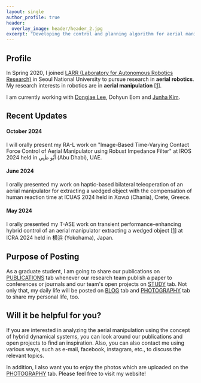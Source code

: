 ```yaml
---
layout: single
author_profile: true
header:
  overlay_image: header/header_2.jpg
excerpt: "Developing the control and planning algorithm for aerial manipulation"
---
```


## Profile
In Spring 2020, I joined <a href="https://larr.snu.ac.kr/" target="_blank">LARR (Laboratory for Autonomous Robotics Research)</a> in Seoul National University to pursue research in **aerial robotics**. My research interests in robotics are in **aerial manipulation** [<a href="https://jh-byun.github.io/pub/T-ASE/">1</a>].  

I am currently working with <a href="https://dongjaelee95.github.io/" target="_blank">Dongjae Lee</a>, Dohyun Eom and <a href="https://github.com/JunhaAgu" target="_blank">Junha Kim</a>.

## Recent Updates

#### October 2024
I will orally present my RA-L work on "Image-Based Time-Varying Contact Force Control of Aerial Manipulator using Robust Impedance Filter" at IROS 2024 held in أَبُو ظَبِي (Abu Dhabi), UAE. 

#### June 2024
I orally presented my work on haptic-based bilateral teleoperation of an aerial manipulator for extracting a wedged object with the compensation of human reaction time at ICUAS 2024 held in Χανιά (Chania), Crete, Greece.

#### May 2024
I orally presented my T-ASE work on transient performance-enhancing hybrid control of an aerial manipulator extracting a wedged object [<a href="https://jh-byun.github.io/pub/T-ASE/">1</a>] at ICRA 2024 held in 横浜 (Yokohama), Japan.

## Purpose of Posting
As a graduate student, I am going to share our publications on <a href="https://jh-byun.github.io/_pages/pub/index.html">PUBLICATIONS</a> tab whenever our research team publish a paper to conferences or journals and our team's open projects on <a href="https://jh-byun.github.io/_pages/pub/index.html">STUDY</a> tab. Not only that, my daily life will be posted on <a href="https://jh-byun.github.io/_pages/blog/index.html">BLOG</a> tab and <a href="https://jh-byun.github.io/_pages/photography/index.html">PHOTOGRAPHY</a> tab to share my personal life, too.

## Will it be helpful for you?
If you are interested in analyzing the aerial manipulation using the concept of hybrid dynamical systems, you can look around our publications and open projects to find an inspiration. Also, you can also contact me using various ways, such as e-mail, facebook, instagram, etc., to discuss the relevant topics.

In addition, I also want you to enjoy the photos which are uploaded on the <a href="https://jh-byun.github.io/_pages/photography/index.html">PHOTOGRAPHY</a> tab. Please feel free to visit my website!
